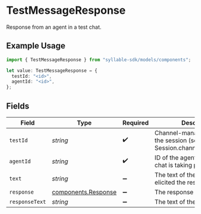 # TestMessageResponse

Response from an agent in a test chat.

## Example Usage

```typescript
import { TestMessageResponse } from "syllable-sdk/models/components";

let value: TestMessageResponse = {
  testId: "<id>",
  agentId: "<id>",
};
```

## Fields

| Field                                                                    | Type                                                                     | Required                                                                 | Description                                                              |
| ------------------------------------------------------------------------ | ------------------------------------------------------------------------ | ------------------------------------------------------------------------ | ------------------------------------------------------------------------ |
| `testId`                                                                 | *string*                                                                 | :heavy_check_mark:                                                       | Channel-manager-side ID of the session (see Session.channel_manager_sid) |
| `agentId`                                                                | *string*                                                                 | :heavy_check_mark:                                                       | ID of the agent with which the chat is taking place                      |
| `text`                                                                   | *string*                                                                 | :heavy_minus_sign:                                                       | The text of the message that elicited the response                       |
| `response`                                                               | [components.Response](../../models/components/response.md)               | :heavy_minus_sign:                                                       | The response from the agent                                              |
| `responseText`                                                           | *string*                                                                 | :heavy_minus_sign:                                                       | The text of the response                                                 |